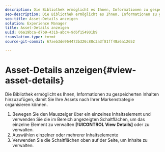 ```yaml
---
description: Die Bibliothek ermöglicht es Ihnen, Informationen zu gespeicherten Inhalten hinzuzufügen, damit Sie Ihre Assets nach Ihrer Markenstrategie organisieren können.
seo-description: Die Bibliothek ermöglicht es Ihnen, Informationen zu gespeicherten Inhalten hinzuzufügen, damit Sie Ihre Assets nach Ihrer Markenstrategie organisieren können.
seo-title: Asset-Details anzeigen
solution: Experience Manager
title: Asset-Details anzeigen
uuid: 06a19bca-d7b9-431b-abc4-9d6f154901b9
translation-type: tm+mt
source-git-commit: 67aeb3de964473b326c88c3a3f81ff48a6a12652

---
```



# Asset-Details anzeigen{#view-asset-details}

Die Bibliothek ermöglicht es Ihnen, Informationen zu gespeicherten Inhalten hinzuzufügen, damit Sie Ihre Assets nach Ihrer Markenstrategie organisieren können.

1. Bewegen Sie den Mauszeiger über ein einzelnes Inhaltselement und verwenden Sie die im Bereich angezeigten Schaltflächen, um das einzelne Element zu verwalten **[!UICONTROL View Details]** oder zu verwalten.
1. Auswählen einzelner oder mehrerer Inhaltselemente
1. Verwenden Sie die Schaltflächen oben auf der Seite, um Inhalte zu verwalten.
